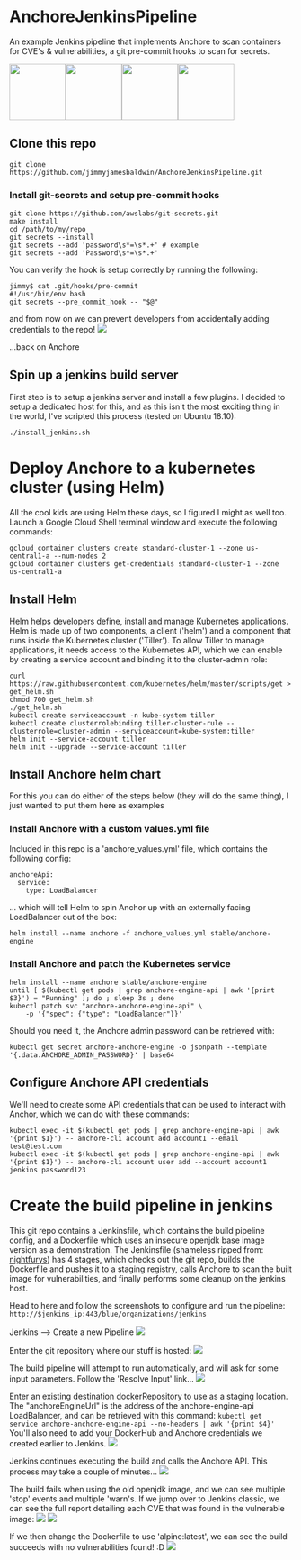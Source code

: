 # AnchoreJenkinsPipeline
An example Jenkins pipeline that implements Anchore to scan containers for CVE's & vulnerabilities, a git pre-commit hooks to scan for secrets.

<img src="https://i0.wp.com/www.upnxtblog.com/wp-content/uploads/2017/11/kubernetes.jpg" width="100"><img src="https://xebialabs.com/wp-content/uploads/2018/10/helm-logo-1.jpg" width="100"><img src="https://symbiotics.co.za/wp-content/uploads/2016/01/continuous-integration-300x300.jpeg" width="100"><img src="https://anchore.com/wp-content/uploads/2019/04/Anchore_Logo-170x54.png" width="100">

## Clone this repo
`git clone https://github.com/jimmyjamesbaldwin/AnchoreJenkinsPipeline.git`

### Install git-secrets and setup pre-commit hooks
```
git clone https://github.com/awslabs/git-secrets.git
make install
cd /path/to/my/repo
git secrets --install
git secrets --add 'password\s*=\s*.+' # example
git secrets --add 'Password\s*=\s*.+'
```

You can verify the hook is setup correctly by running the following:
```
jimmy$ cat .git/hooks/pre-commit 
#!/usr/bin/env bash
git secrets --pre_commit_hook -- "$@"
```

and from now on we can prevent developers from accidentally adding credentials to the repo!
![](https://i.imgur.com/XFP68V7.png)


...back on Anchore

## Spin up a jenkins build server
First step is to setup a jenkins server and install a few plugins. I decided to setup a dedicated host for this, and as this isn't the most exciting thing in the world, I've scripted this process (tested on Ubuntu 18.10):

`./install_jenkins.sh`

# Deploy Anchore to a kubernetes cluster (using Helm)
All the cool kids are using Helm these days, so I figured I might as well too. Launch a Google Cloud Shell terminal window and execute the following commands:
```
gcloud container clusters create standard-cluster-1 --zone us-central1-a --num-nodes 2
gcloud container clusters get-credentials standard-cluster-1 --zone us-central1-a
```

## Install Helm
Helm helps developers define, install and manage Kubernetes applications. Helm is made up of two components, a client ('helm') and a component that runs inside the Kubernetes cluster ('Tiller'). To allow Tiller to manage applications, it needs access to the Kubernetes API, which we can enable by creating a service account and binding it to the cluster-admin role:
```
curl https://raw.githubusercontent.com/kubernetes/helm/master/scripts/get > get_helm.sh
chmod 700 get_helm.sh
./get_helm.sh
kubectl create serviceaccount -n kube-system tiller
kubectl create clusterrolebinding tiller-cluster-rule --clusterrole=cluster-admin --serviceaccount=kube-system:tiller
helm init --service-account tiller
helm init --upgrade --service-account tiller
```

## Install Anchore helm chart
For this you can do either of the steps below (they will do the same thing), I just wanted to put them here as examples

### Install Anchore with a custom values.yml file
Included in this repo is a 'anchore_values.yml' file, which contains the following config:
```
anchoreApi:
  service:
    type: LoadBalancer
```
... which will tell Helm to spin Anchor up with an externally facing LoadBalancer out of the box:


`helm install --name anchore -f anchore_values.yml stable/anchore-engine`

### Install Anchore and patch the Kubernetes service
```
helm install --name anchore stable/anchore-engine
until [ $(kubectl get pods | grep anchore-engine-api | awk '{print $3}') = "Running" ]; do ; sleep 3s ; done
kubectl patch svc "anchore-anchore-engine-api" \
    -p '{"spec": {"type": "LoadBalancer"}}'
```

Should you need it, the Anchore admin password can be retrieved with:

`kubectl get secret anchore-anchore-engine -o jsonpath --template '{.data.ANCHORE_ADMIN_PASSWORD}' | base64`

## Configure Anchore API credentials
We'll need to create some API credentials that can be used to interact with Anchor, which we can do with these commands:
```
kubectl exec -it $(kubectl get pods | grep anchore-engine-api | awk '{print $1}') -- anchore-cli account add account1 --email test@test.com
kubectl exec -it $(kubectl get pods | grep anchore-engine-api | awk '{print $1}') -- anchore-cli account user add --account account1 jenkins password123
```

# Create the build pipeline in jenkins
This git repo contains a Jenkinsfile, which contains the build pipeline config, and a Dockerfile which uses an insecure openjdk base image version as a demonstration. The Jenkinsfile (shameless ripped from: [nightfurys](https://github.com/nightfurys)) has 4 stages, which checks out the git repo, builds the Dockerfile and pushes it to a staging registry, calls Anchore to scan the built image for vulnerabilities, and finally performs some cleanup on the jenkins host. 

Head to here and follow the screenshots to configure and run the pipeline:
`http://$jenkins_ip:443/blue/organizations/jenkins`

Jenkins --> Create a new Pipeline
![](https://i.imgur.com/MA14Foi.png)

Enter the git repository where our stuff is hosted:
![](https://i.imgur.com/1v3GstC.png)

The build pipeline will attempt to run automatically, and will ask for some input parameters. Follow the 'Resolve Input' link...
![](https://i.imgur.com/yy3DnNW.png)

Enter an existing destination dockerRepository to use as a staging location. The "anchoreEngineUrl" is the address of the anchore-engine-api LoadBalancer, and can be retrieved with this command:
`kubectl get service anchore-anchore-engine-api --no-headers | awk '{print $4}'`
You'll also need to add your DockerHub and Anchore credentials we created earlier to Jenkins.
![](https://i.imgur.com/hDRtez2.png)

Jenkins continues executing the build and calls the Anchore API. This process may take a couple of minutes...
![](https://i.imgur.com/aKk7JSF.png)

The build fails when using the old openjdk image, and we can see multiple 'stop' events and multiple 'warn's. If we jump over to Jenkins classic, we can see the full report detailing each CVE that was found in the vulnerable image:
![](https://i.imgur.com/qaEjgTP.png)
![](https://i.imgur.com/ntJNldC.png)

If we then change the Dockerfile to use 'alpine:latest', we can see the build succeeds with no vulnerabilities found! :D
![](https://i.imgur.com/pUBD6dS.png)
